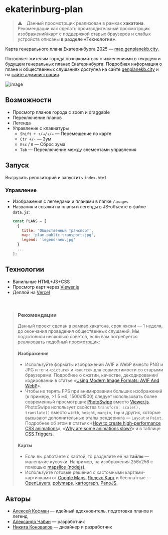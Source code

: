 # ekaterinburg-plan

> ⚠️ Данный просмотрщик реализован в рамках **хакатона**. Рекомендации как сделать производительный просмотрщик изображений/карт с поддержкой старых браузеров и слабых устройств описаны **в разделе «Технологии»**.

Карта генерального плана Екатеринбурга 2025 — [map.genplanekb.city](https://map.genplanekb.city).

Позволяет жителям города познакомиться с изменениями в текущем и будущем генеральных планах Екатеринбурга. Подробная информация о плане и общественных слушаниях доступна на сайте [genplanekb.city](http://genplanekb.city/) и на [сайте администрации](https://xn--90agdcm3aczs9j.xn--80acgfbsl1azdqr.xn--p1ai/discus/348).

![image](https://user-images.githubusercontent.com/22644149/137258319-c921331c-d058-46e9-9f19-39623db89fbd.png)


## Возможности
- Просмотр планов города с zoom и draggable
- Переключение планов
- Легенда
- Управление с клавиатуры
  - `Shift + ↑/→/↓/←` — Перемещение по карте
  - `Ctr +/-` — Зум
  - `Esc` / `0` — Сброс зума
  - `Tab` — Переключение между элементами управления

## Запуск

Выгрузить репозиторий и запустить `index.html`

### Управление
- Изображения с легендами и планами в папке `/images`
- Названия и ссылки на планы и легенды в JS-объекте в файле `data.js`:
  ```js
  const PLANS = [
    {
      title: 'Общественный транспорт',
      map: 'plan-public-transport.jpg',
      legend: 'legend-new.jpg'
    }
    ...
  ];
  ```


## Технологии

- Ванильные HTML+JS+CSS
- Просмотр карт через [Viewer.js](https://github.com/fengyuanchen/viewerjs) 
- Деплой на [Vercel](https://vercel.com/)

<br />

> ### Рекомендации
> Данный проект сделан в рамках хакатона, срок жизни — 1 неделя, до окончания проведения общественных слушаний.
> Мы подготовили несколько советов, если вам потребуется реализовать подобный просмотрщик:
> #### Изображения
> - Используйте форматы изображений AVIF и WebP вместо PNG и JPG и теги `<picture>` и `<source>` для совместимости со старыми браузерами. Подробнее о сжатии, качестве, декодировании/кодировании в статье «[Using Modern Image Formats: AVIF And WebP](https://www.smashingmagazine.com/2021/09/modern-image-formats-avif-webp/)».
> - Чтобы не терять FPS при анимировании больших изображений (к примеру, >1.5 мб, 1500x1500) следует использовать более современный просмотрщик [PhotoSwipe](https://photoswipe.com/) вместо [Viewer.js](https://github.com/fengyuanchen/viewerjs). PhotoSwipe использует свойства `transform: scale(), translate()` вместо `width`, `height`, `margin`, `top` и других, которые вызывают дополнительные этапы рендеринга — `Layout` и `Paint`. Подробнее об этом в статьях «[How to create high-performance CSS animations](https://web.dev/animations-guide/)», «[Why are some animations slow?](https://web.dev/animations-overview/)» и в таблице [CSS Triggers](https://csstriggers.com/).
> #### Карты
> - Если вы работаете с картой, то разделите её на **тайлы** — маленькие кусочки. Например, на изображения 256x256 с помощью [mapslice (nodejs)](https://www.npmjs.com/package/mapslice).
> - Используйте готовые решения с кастомными картами-картинками от [Google Maps](https://developers.google.com/maps/documentation/javascript/examples/maptype-base), [Яндекс.Карт](https://yandex.ru/dev/maps/jsbox/2.1/custom_map) и бесплатные — [OpenLayers](https://openlayers.org/en/latest/examples/static-image.html), [polymaps](http://polymaps.org/), [kartograph](http://kartograph.org/), [PanoJS](http://www.dimin.net/software/panojs/).


## Авторы
- [Алексей Кофман](https://twitter.com/alex_kofman) — идейный вдохновитель, подготовка планов и легенд
- [Александр Чабин](https://twitter.com/nibach) — разработчик
- [Никита Коновалов](https://twitter.com/n_konovalov) — дизайнер и разработчик
